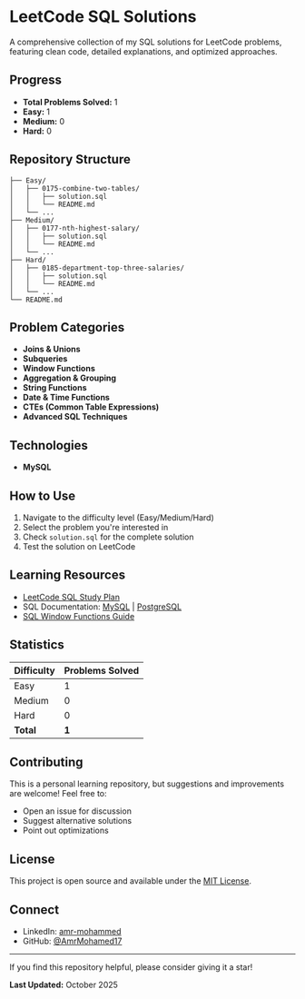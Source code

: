 # LeetCode SQL Solutions

A comprehensive collection of my SQL solutions for LeetCode problems, featuring clean code, detailed explanations, and optimized approaches.

## Progress

- **Total Problems Solved:** 1
- **Easy:** 1
- **Medium:** 0
- **Hard:** 0

## Repository Structure

```
├── Easy/
│   ├── 0175-combine-two-tables/
│   │   ├── solution.sql
│   │   └── README.md
│   └── ...
├── Medium/
│   ├── 0177-nth-highest-salary/
│   │   ├── solution.sql
│   │   └── README.md
│   └── ...
├── Hard/
│   ├── 0185-department-top-three-salaries/
│   │   ├── solution.sql
│   │   └── README.md
│   └── ...
└── README.md
```

## Problem Categories

- **Joins & Unions**
- **Subqueries**
- **Window Functions**
- **Aggregation & Grouping**
- **String Functions**
- **Date & Time Functions**
- **CTEs (Common Table Expressions)**
- **Advanced SQL Techniques**

## Technologies

- **MySQL**

## How to Use

1. Navigate to the difficulty level (Easy/Medium/Hard)
2. Select the problem you're interested in
3. Check `solution.sql` for the complete solution
4. Test the solution on LeetCode

## Learning Resources

- [LeetCode SQL Study Plan](https://leetcode.com/studyplan/top-sql-50/)
- SQL Documentation: [MySQL](https://dev.mysql.com/doc/) | [PostgreSQL](https://www.postgresql.org/docs/)
- [SQL Window Functions Guide](https://www.postgresql.org/docs/current/tutorial-window.html)

## Statistics

| Difficulty | Problems Solved |
|------------|----------------|
| Easy       | 1              |
| Medium     | 0              |
| Hard       | 0              |
| **Total**  | **1**          |

## Contributing

This is a personal learning repository, but suggestions and improvements are welcome! Feel free to:
- Open an issue for discussion
- Suggest alternative solutions
- Point out optimizations

## License

This project is open source and available under the [MIT License](LICENSE).

## Connect

- LinkedIn: [amr-mohammed](https://www.linkedin.com/in/amr-mohammed-788913348/)
- GitHub: [@AmrMohamed17](https://github.com/AmrMohamed17)

---

If you find this repository helpful, please consider giving it a star!

**Last Updated:** October 2025
